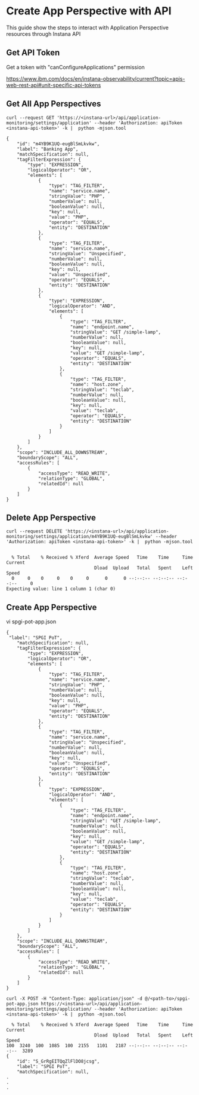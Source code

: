 # Create App Perspective with API

This guide show the steps to interact with Application Perspective resources through Instana API 

## Get API Token

Get a token with "canConfigureApplications" permission

https://www.ibm.com/docs/en/instana-observability/current?topic=apis-web-rest-api#unit-specific-api-tokens


## Get All App Perspectives

```
curl --request GET 'https://<instana-url>/api/application-monitoring/settings/application' --header 'Authorization: apiToken <instana-api-token>' -k |  python -mjson.tool
```

    {
        "id": "m4YB9K1UQ-eugBlSmLkvkw",
        "label": "Banking App",
        "matchSpecification": null,
        "tagFilterExpression": {
            "type": "EXPRESSION",
            "logicalOperator": "OR",
            "elements": [
                {
                    "type": "TAG_FILTER",
                    "name": "service.name",
                    "stringValue": "PHP",
                    "numberValue": null,
                    "booleanValue": null,
                    "key": null,
                    "value": "PHP",
                    "operator": "EQUALS",
                    "entity": "DESTINATION"
                },
                {
                    "type": "TAG_FILTER",
                    "name": "service.name",
                    "stringValue": "Unspecified",
                    "numberValue": null,
                    "booleanValue": null,
                    "key": null,
                    "value": "Unspecified",
                    "operator": "EQUALS",
                    "entity": "DESTINATION"
                },
                {
                    "type": "EXPRESSION",
                    "logicalOperator": "AND",
                    "elements": [
                        {
                            "type": "TAG_FILTER",
                            "name": "endpoint.name",
                            "stringValue": "GET /simple-lamp",
                            "numberValue": null,
                            "booleanValue": null,
                            "key": null,
                            "value": "GET /simple-lamp",
                            "operator": "EQUALS",
                            "entity": "DESTINATION"
                        },
                        {
                            "type": "TAG_FILTER",
                            "name": "host.zone",
                            "stringValue": "teclab",
                            "numberValue": null,
                            "booleanValue": null,
                            "key": null,
                            "value": "teclab",
                            "operator": "EQUALS",
                            "entity": "DESTINATION"
                        }
                    ]
                }
            ]
        },
        "scope": "INCLUDE_ALL_DOWNSTREAM",
        "boundaryScope": "ALL",
        "accessRules": [
            {
                "accessType": "READ_WRITE",
                "relationType": "GLOBAL",
                "relatedId": null
            }
        ]
    }


## Delete App Perspective



```
curl --request DELETE 'https://<instana-url>/api/application-monitoring/settings/application/m4YB9K1UQ-eugBlSmLkvkw' --header 'Authorization: apiToken <instana-api-token>' -k |  python -mjson.tool


  % Total    % Received % Xferd  Average Speed   Time    Time     Time  Current
                                 Dload  Upload   Total   Spent    Left  Speed
  0     0    0     0    0     0      0      0 --:--:-- --:--:-- --:--:--     0
Expecting value: line 1 column 1 (char 0)
```

## Create App Perspective

vi spgi-pot-app.json

```
{
 "label": "SPGI PoT",
    "matchSpecification": null,
    "tagFilterExpression": {
        "type": "EXPRESSION",
        "logicalOperator": "OR",
        "elements": [
            {
                "type": "TAG_FILTER",
                "name": "service.name",
                "stringValue": "PHP",
                "numberValue": null,
                "booleanValue": null,
                "key": null,
                "value": "PHP",
                "operator": "EQUALS",
                "entity": "DESTINATION"
            },
            {
                "type": "TAG_FILTER",
                "name": "service.name",
                "stringValue": "Unspecified",
                "numberValue": null,
                "booleanValue": null,
                "key": null,
                "value": "Unspecified",
                "operator": "EQUALS",
                "entity": "DESTINATION"
            },
            {
                "type": "EXPRESSION",
                "logicalOperator": "AND",
                "elements": [
                    {
                        "type": "TAG_FILTER",
                        "name": "endpoint.name",
                        "stringValue": "GET /simple-lamp",
                        "numberValue": null,
                        "booleanValue": null,
                        "key": null,
                        "value": "GET /simple-lamp",
                        "operator": "EQUALS",
                        "entity": "DESTINATION"
                    },
                    {
                        "type": "TAG_FILTER",
                        "name": "host.zone",
                        "stringValue": "teclab",
                        "numberValue": null,
                        "booleanValue": null,
                        "key": null,
                        "value": "teclab",
                        "operator": "EQUALS",
                        "entity": "DESTINATION"
                    }
                ]
            }
        ]
    },
    "scope": "INCLUDE_ALL_DOWNSTREAM",
    "boundaryScope": "ALL",
    "accessRules": [
        {
            "accessType": "READ_WRITE",
            "relationType": "GLOBAL",
            "relatedId": null
        }
    ]
}
```

```
curl -X POST -H "Content-Type: application/json" -d @/<path-to>/spgi-pot-app.json https://<instana-url>/api/application-monitoring/settings/application/ --header 'Authorization: apiToken <instana-api-token>' -k |  python -mjson.tool

  % Total    % Received % Xferd  Average Speed   Time    Time     Time  Current
                                 Dload  Upload   Total   Spent    Left  Speed
100  3240  100  1085  100  2155   1101   2187 --:--:-- --:--:-- --:--:--  3289
{
    "id": "S_GrRgEITQqZlFlDO8jcsg",
    "label": "SPGI PoT",
    "matchSpecification": null,
.
.
.
```
